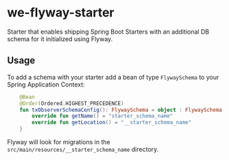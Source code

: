 # we-flyway-starter

Starter that enables shipping Spring Boot Starters with an additional DB schema for it initialized using Flyway.

## Usage

To add a schema with your starter add a bean of type `FlywaySchema` to your Spring Application Context:

```kotlin
    @Bean
    @Order(Ordered.HIGHEST_PRECEDENCE)
    fun txObserverSchemaConfig(): FlywaySchema = object : FlywaySchema {
        override fun getName() = "starter_schema_name"
        override fun getLocation() = "__starter_schema_name"
    }
```

Flyway will look for migrations in the  `src/main/resources/__starter_schema_name` directory.